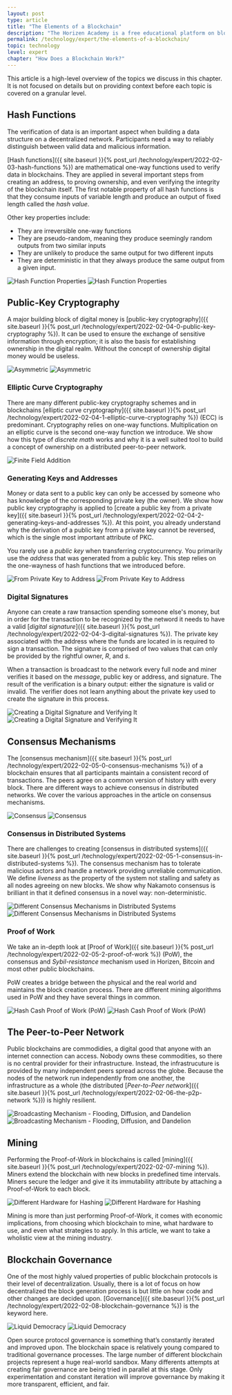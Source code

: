 ```yaml
---
layout: post
type: article
title: "The Elements of a Blockchain"
description: "The Horizen Academy is a free educational platform on blockchain technology, cryptocurrency, and privacy. This chapter is is not available yet. We add content frequently, sign up for our newsletter for notifications when it's released."
permalink: /technology/expert/the-elements-of-a-blockchain/
topic: technology
level: expert
chapter: "How Does a Blockchain Work?"
---
```


This article is a high-level overview of the topics we discuss in this chapter. It is not focused on details but on providing context before each topic is covered on a granular level.

## Hash Functions

The verification of data is an important aspect when building a data structure on a decentralized network. Participants need a way to reliably distinguish between valid data and malicious information.

[Hash functions]({{ site.baseurl }}{% post_url /technology/expert/2022-02-03-hash-functions %}) are mathematical one-way functions used to verify data in blockchains. They are applied in several important steps from creating an address, to proving ownership, and even verifying the integrity of the blockchain itself. The first notable property of all hash functions is that they consume inputs of variable length and produce an output of fixed length called the *hash value*.

Other key properties include: 

- They are irreversible one-way functions 
- They are pseudo-random, meaning they produce seemingly random outputs from two similar inputs
- They are unlikely to produce the same output for two different inputs
- They are deterministic in that they always produce the same output from a given input.


![Hash Function Properties](/assets/post_files/technology/expert/2.2-hash-functions/hash_function_D.jpg)
![Hash Function Properties](/assets/post_files/technology/expert/2.2-hash-functions/hash_function_M.jpg)

## Public-Key Cryptography

A major building block of digital money is [public-key cryptography]({{ site.baseurl }}{% post_url /technology/expert/2022-02-04-0-public-key-cryptography %}). It can be used to ensure the exchange of sensitive information through encryption; it is also the basis for establishing ownership in the digital realm. Without the concept of ownership digital money would be useless.

![Asymmetric](/assets/post_files/technology/beginner/identity-in-blockchain/asymmetric_D.jpg)
![Asymmetric](/assets/post_files/technology/beginner/identity-in-blockchain/asymmetric_M.jpg)

### Elliptic Curve Cryptography

There are many different public-key cryptography schemes and in blockchains [elliptic curve cryptography]({{ site.baseurl }}{% post_url /technology/expert/2022-02-04-1-elliptic-curve-cryptography %}) (ECC) is predominant. Cryptography relies on one-way functions. Multiplication on an elliptic curve is the second one-way function we introduce. We show how this type of *discrete math* works and why it is a well suited tool to build a concept of ownership on a distributed peer-to-peer network.

![Finite Field Addition](/assets/post_files/technology/expert/2.3.1-ecc/finite_addition.gif)

### Generating Keys and Addresses

Money or data sent to a public key can only be accessed by someone who has knowledge of the corresponding private key (the owner). We show how public key cryptography is applied to [create a public key from a private key]({{ site.baseurl }}{% post_url /technology/expert/2022-02-04-2-generating-keys-and-addresses %}). At this point, you already understand why the derivation of a public key from a private key cannot be reversed, which is the single most important attribute of PKC.

You rarely use a *public key* when transferring cryptocurrency. You primarily use the *address* that was generated from a public key. This step relies on the one-wayness of hash functions that we introduced before.

![From Private Key to Address](/assets/post_files/technology/expert/2.3.2-keys-and-addresses/address-derivation-basic_D.jpg)
![From Private Key to Address](/assets/post_files/technology/expert/2.3.2-keys-and-addresses/address-derivation-basic_M.jpg)

### Digital Signatures

Anyone can create a raw transaction spending someone else's money, but in order for the transaction to be recognized by the netword it needs to have a valid [*digital signature*]({{ site.baseurl }}{% post_url /technology/expert/2022-02-04-3-digital-signatures %}). The private key associated with the address where the funds are located in is required to sign a transaction. The signature is comprised of two values that can only be provided by the rightful owner, *R*, and *s*.

When a transaction is broadcast to the network every full node and miner verifies it based on the *message*, public key or address, and signature. The result of the verification is a binary output: either the signature is valid or invalid. The verifier does not learn anything about the private key used to create the signature in this process.

![Creating a Digital Signature and Verifying It](/assets/post_files/technology/expert/2.3.3-digital-signatures/digital-signature_D.jpg)
![Creating a Digital Signature and Verifying It](/assets/post_files/technology/expert/2.3.3-digital-signatures/digital-signature_M.jpg)

## Consensus Mechanisms

The [consensus mechanism]({{ site.baseurl }}{% post_url /technology/expert/2022-02-05-0-consensus-mechanisms %}) of a blockchain ensures that all participants maintain a consistent record of transactions. The peers agree on a common version of history with every block. There are different ways to achieve consensus in distributed networks. We cover the various approaches in the article on consensus mechanisms.

![Consensus](/assets/post_files/technology/advanced/consensus-mechanisms/consensus_D.jpg)
![Consensus](/assets/post_files/technology/advanced/consensus-mechanisms/consensus_M.jpg)

### Consensus in Distributed Systems

There are challenges to creating [consensus in distributed systems]({{ site.baseurl }}{% post_url /technology/expert/2022-02-05-1-consensus-in-distributed-systems %}). The consensus mechanism has to tolerate malicious actors and handle a network providing unreliable communication. We define *liveness* as the property of the system not stalling and safety as all nodes agreeing on new blocks. We show why Nakamoto consensus is brilliant in that it defined consensus in a novel way: non-deterministic.

![Different Consensus Mechanisms in Distributed Systems](/assets/post_files/technology/expert/2.1-elements-of-a-blockchain/consensus-in-distributed-systems_D.jpg)
![Different Consensus Mechanisms in Distributed Systems](/assets/post_files/technology/expert/2.1-elements-of-a-blockchain/consensus-in-distributed-systems_M.jpg)

### Proof of Work

We take an in-depth look at [Proof of Work]({{ site.baseurl }}{% post_url /technology/expert/2022-02-05-2-proof-of-work %}) (PoW), the consensus and *Sybil-resistance* mechanism used in Horizen, Bitcoin and most other public blockchains.

PoW creates a bridge between the physical and the real world and maintains the block creation process. There are different mining algorithms used in PoW and they have several things in common. 

![Hash Cash Proof of Work (PoW)](/assets/post_files/technology/expert/2.4.2-pow/hash_cash_pow_D.jpg)
![Hash Cash Proof of Work (PoW)](/assets/post_files/technology/expert/2.4.2-pow/hash_cash_pow_M.jpg)

## The Peer-to-Peer Network

Public blockchains are commodidies, a digital good that anyone with an internet connection can access. Nobody owns these commodities, so there is no central provider for their infrastructure. Instead, the infrastrucuture is provided by many independent peers spread across the globe. Because the nodes of the network run independently from one another, the infrastructure as a whole (the distributed [*Peer-to-Peer network*]({{ site.baseurl }}{% post_url /technology/expert/2022-02-06-the-p2p-network %})) is highly resilient. 

![Broadcasting Mechanism - Flooding, Diffusion, and Dandelion](/assets/post_files/technology/expert/2.5-p2p/broadcasting_expert_D.jpg)
![Broadcasting Mechanism - Flooding, Diffusion, and Dandelion](/assets/post_files/technology/expert/2.5-p2p/broadcasting_expert_M.jpg)

## Mining

Performing the Proof-of-Work in blockchains is called [mining]({{ site.baseurl }}{% post_url /technology/expert/2022-02-07-mining %}). Miners extend the blockchain with new blocks in predefined time intervals. Miners secure the ledger and give it its immutability attribute by attaching a Proof-of-Work to each block.

![Different Hardware for Hashing](/assets/post_files/technology/expert/2.2-hash-functions/cpu_asic_D.jpg)
![Different Hardware for Hashing](/assets/post_files/technology/expert/2.2-hash-functions/cpu_asic_M.jpg)

Mining is more than just performing Proof-of-Work, it comes with economic implications, from choosing which blockchain to mine, what hardware to use, and even what strategies to apply. In this article, we want to take a wholistic view at the mining industry.

## Blockchain Governance

One of the most highly valued properties of public blockchain protocols is their level of decentralization. Usually, there is a lot of focus on how decentralized the block generation process is but little on how code and other changes are decided upon. [Governance]({{ site.baseurl }}{% post_url /technology/expert/2022-02-08-blockchain-governance %}) is the keyword here.

![Liquid Democracy](/assets/post_files/technology/expert/2.7-governance/liquid_democracy_D.jpg)
![Liquid Democracy](/assets/post_files/technology/expert/2.7-governance/liquid_democracy_M.jpg)

Open source protocol governance is something that’s constantly iterated and improved upon. The blockchain space is relatively young compared to traditional governance processes. The large number of different blockchain projects represent a huge real-world sandbox. Many differents attempts at creating fair governance are being tried in parallel at this stage. Only experimentation and constant iteration will improve governance by making it more transparent, efficient, and fair.
